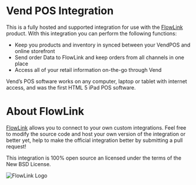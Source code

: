# Vend POS Integration

This is a fully hosted and supported integration for use with the [FlowLink](http://flowlink.io/) product. With this integration you can perform the following functions:

* Keep you products and inventory in synced between your VendPOS and online storefront
* Send order Data to FlowLink and keep orders from all channels in one place
* Access all of your retail information on-the-go through Vend

Vend’s POS software works on any computer, laptop or tablet with internet access, and was the first HTML 5 iPad POS software.

# About FlowLink

[FlowLink](http://flowlink.io/) allows you to connect to your own custom integrations.
Feel free to modify the source code and host your own version of the integration
or better yet, help to make the official integration better by submitting a pull request!

This integration is 100% open source an licensed under the terms of the New BSD License.

![FlowLink Logo](http://flowlink.io/wp-content/uploads/logo-1.png)
